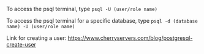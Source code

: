To access the psql terminal, type `psql -U (user/role name)`

To access the psql terminal for a specific database, type `psql -d (database name) -U (user/role name)`

Link for creating a user: https://www.cherryservers.com/blog/postgresql-create-user
